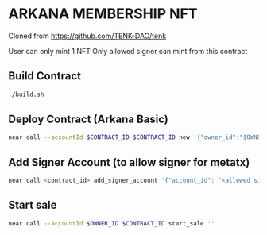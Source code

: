# ARKANA MEMBERSHIP NFT

Cloned from https://github.com/TENK-DAO/tenk

User can only mint 1 NFT
Only allowed signer can mint from this contract

## Build Contract
```bash
./build.sh
```

## Deploy Contract (Arkana Basic)
```bash
near call --accountId $CONTRACT_ID $CONTRACT_ID new '{"owner_id":"$OWNER_ID","metadata":{"spec":"nft-1.0.0","name":"Arkana Basic","symbol":"ARKANABASIC","base_uri":"https://w3s.link/ipfs/bafybeiepws7d7sfe47ifvbvld7gkjp7pckm4beylguktq3b5glzvpufwvq"},"size":4294967295,"sale":{"price":"0"}}'
```

## Add Signer Account (to allow signer for metatx)
```bash
near call <contract_id> add_signer_account '{"account_id": "<allowed signer account_id>"}' --accountId <owner or admin account_id>
```

## Start sale
```bash
near call --accountId $OWNER_ID $CONTRACT_ID start_sale ''
```
